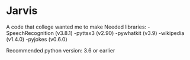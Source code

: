 # Jarvis
A code that college wanted me to make
Needed libraries:
  -SpeechRecognition (v3.8.1)
  -pyttsx3 (v2.90)
  -pywhatkit (v3.9)
  -wikipedia (v1.4.0)
  -pyjokes (v0.6.0)
  
  Recommended python version: 3.6 or earlier
